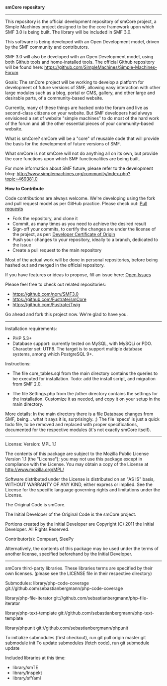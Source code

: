 **smCore repository**

---------------------------------------------------------------------

This repository is the official development repository of smCore project, a Simple Machines project designed to be the core framework upon which SMF 3.0 is being built. The library will be included in SMF 3.0.

This software is being developed with an Open Development model, driven by the SMF community and contributors.

SMF 3.0 will also be developed with an Open Development model, using both Github tools and home-installed tools. The official Github repository will be found here: https://github.com/SimpleMachines/Simple-Machines-Forum

Goals:
The smCore project will be working to develop a platform for development of future versions of SMF, allowing easy interaction with other large modules such as a blog, portal or CMS, gallery, and other large and desirable parts, of a community-based website.

Currently, many of these things are hacked onto the forum and live as second-class citizens on your website. But SMF developers had always envisioned a set of website "simple machines" to do most of the hard work of the forum and all the other essential pieces of your community-based website.

What is smCore?
smCore will be a "core" of reusable code that will provide the basis for the development of future versions of SMF.

What smCore is not
smCore will not do anything all on its own, but provide the core functions upon which SMF functionalities are being built.

For more information about SMF future, please refer to the development blog: http://www.simplemachines.org/community/index.php?topic=469381.0

**How to Contribute**

Code contributions are always welcome. We're developing using the fork and pull request model as per GitHub practice. Please check out: [Pull requests](http://help.github.com/send-pull-requests)
* Fork the repository, and clone it
* Commit, as many times as you need to achieve the desired result
* Sign-off your commits, to certify the changes are under the license of the project, as per: [Developer Certificate of Origin](https://github.com/SimpleMachines/smCore/blob/master/DCO.txt)
* Push your changes to your repository, ideally to a branch, dedicated to the issue
* Create a pull request to the main repository

Most of the actual work will be done in personal repositories, before being hashed out and merged in the official repository.

If you have features or ideas to propose, fill an issue here: [Open Issues](https://github.com/SimpleMachines/smCore/issues)


Please feel free to check out related repositories:
* https://github.com/norv/SMF3.0
* https://github.com/Fustrate/smCore
* https://github.com/Fustrate/Twig

Go ahead and fork this project now. We're glad to have you.

-----------------------------------------------------------------------

Installation requirements:
- PHP 5.3+
- Database support: currently tested on MySQL, with MySQLi or PDO. Character set: UTF8. The target is to support multiple database systems, among which PostgreSQL 9+.

Instructions:
- The file core_tables.sql from the main directory contains the queries to be executed for installation. Todo: add the install script, and migration from SMF 2.0.

- The file Settings.php from the /other directory contains the settings for the installation. Customize it as needed, and copy it on your setup in the main directory.

More details:
In the main directory there is a file Database changes from SMF, being... what it says it is, surprisingly. ;) The file 'specs' is just a quick todo file, to be removed and replaced with proper specifications, documented for the respective modules (it's not exactly smCore itself).

------------------------------------------------------------------------------------

License:
Version: MPL 1.1

The contents of this package are subject to the Mozilla Public License Version 1.1 (the "License"); you may not use this package except in compliance with the License. You may obtain a copy of the License at http://www.mozilla.org/MPL/

Software distributed under the License is distributed on an "AS IS" basis, WITHOUT WARRANTY OF ANY KIND, either express or implied. See the License for the specific language governing rights and limitations under the License.

The Original Code is smCore.

The Initial Developer of the Original Code is the smCore project.

Portions created by the Initial Developer are Copyright (C) 2011 the Initial Developer. All Rights Reserved.

Contributor(s): Compuart, SleePy

Alternatively, the contents of this package may be used under the terms of another license, specified beforehand by the Initial Developer. 

-----------------------------------------------------------------------------

smCore third-party libraries. These libraries terms are specified by their own licenses.
(please see the LICENSE file in their respective directory)

Submodules:
library/php-code-coverage
git://github.com/sebastianbergmann/php-code-coverage

library/php-file-iterator
git://github.com/sebastianbergmann/php-file-iterator

library/php-text-template
git://github.com/sebastianbergmann/php-text-template

library/phpunit
git://github.com/sebastianbergmann/phpunit

To initialize submodules (first checkout), run
git pull origin master
git submodule init
To update submodules (fetch code), run
git submodule update

Included libraries at this time:
* library/smTE
* library/Inspekt
* library/sfYaml

